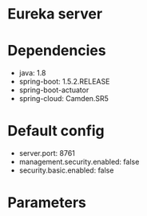 # Eureka server

# Dependencies

- java: 1.8
- spring-boot: 1.5.2.RELEASE
- spring-boot-actuator
- spring-cloud: Camden.SR5

# Default config 

- server.port: 8761
- management.security.enabled: false
- security.basic.enabled: false

# Parameters
